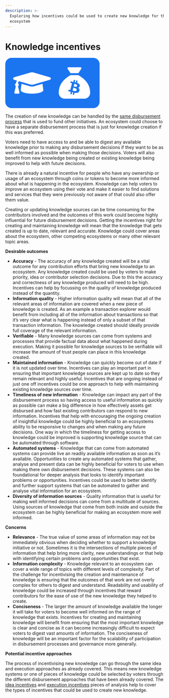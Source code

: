 ```yaml
---
description: >-
  Exploring how incentives could be used to create new knowledge for the
  ecosystem
---
```


# Knowledge incentives

![](../.gitbook/assets/knowledge-incentives.png)



The creation of new knowledge can be handled by the [same disbursement process](../disbursement-approaches/decision-approaches/approaches-for-developing-knowledge-sources.md) that is used to fund other initiatives. An ecosystem could choose to have a separate disbursement process that is just for knowledge creation if this was preferred.

Voters need to have access to and be able to digest any available knowledge prior to making any disbursement decisions if they want to be as well informed as possible when making those decisions. Voters will also benefit from new knowledge being created or existing knowledge being improved to help with future decisions.

There is already a natural incentive for people who have any ownership or usage of an ecosystem through coins or tokens to become more informed about what is happening in the ecosystem. Knowledge can help voters to improve an ecosystem using their vote and make it easier to find solutions and services that they were previously not aware of that could also offer them value.

Creating or updating knowledge sources can be time consuming for the contributors involved and the outcomes of this work could become highly influential for future disbursement decisions. Getting the incentives right for creating and maintaining knowledge will mean that the knowledge that gets created is up to date, relevant and accurate. Knowledge could cover areas about the ecosystem, other competing ecosystems or many other relevant topic areas.



**Desirable outcomes**

* **Accuracy** - The accuracy of any knowledge created will be a vital outcome for any contribution efforts that bring new knowledge to an ecosystem. Any knowledge created could be used by voters to make priority, idea or contributor selection decisions. Due to this the accuracy and correctness of any knowledge produced will need to be high. Incentives can help by focussing on the quality of knowledge produced instead of the quantity.
* **Information quality** - Higher information quality will mean that all of the relevant areas of information are covered when a new piece of knowledge is created. As an example a transaction explorer would benefit from including all of the information about transactions so that it’s very clear what is happening instead of only a subset of that transaction information. The knowledge created should ideally provide full coverage of the relevant information.
* **Verifiable** - Many knowledge sources can come from systems and processes that provide factual data about what happened during execution. Making it possible for knowledge sources to be verifiable will increase the amount of trust people can place in this knowledge created.
* **Maintained information** - Knowledge can quickly become out of date if it is not updated over time. Incentives can play an important part in ensuring that important knowledge sources are kept up to date so they remain relevant and highly useful. Incentives that are ongoing instead of just one off incentives could be one approach to help with maintaining existing knowledge sources over time.
* **Timeliness of new information** - Knowledge can impact any part of the disbursement process so having access to useful information as quickly as possible can make a big difference in how effectively assets get disbursed and how fast existing contributors can respond to new information. Incentives that help with encouraging the ongoing creation of insightful knowledge could be highly beneficial to an ecosystems ability to be responsive to changes and when making any future decisions. One way in which the timeliness for getting access to knowledge could be improved is supporting knowledge source that can be automated through software.
* **Automated systems** - Knowledge that can come from automated systems can provide live an readily available information as soon as it’s available. Opportunities to create any automated systems that gather, analyse and present data can be highly beneficial for voters to use when making there own disbursement decisions. These systems can also be foundational for deeper analysis that looks to identify important problems or opportunities. Incentives could be used to better identify and further support systems that can be automated to gather and analyse vital information for an ecosystem.
* **Diversity of information sources** - Quality information that is useful for making well informed decisions can come from a multitude of sources. Using sources of knowledge that come from both inside and outside the ecosystem can be highly beneficial for making an ecosystem more well informed.



**Concerns**

* **Relevance** - The true value of some areas of information may not be immediately obvious when deciding whether to support a knowledge initiative or not. Sometimes it is the intersections of multiple pieces of information that help bring more clarity, new understandings or that help with identifying certain problems and opportunities that exist.
* **Information complexity** - Knowledge relevant to an ecosystem can cover a wide range of topics with different levels of complexity. Part of the challenge for incentivising the creation and maintenance of knowledge is ensuring that the outcomes of that work are not overly complex for others to digest and understand. Readability and usability of knowledge could be increased through incentives that reward contributors for the ease of use of the new knowledge they helped to create.
* **Conciseness** - The larger the amount of knowledge available the longer it will take for voters to become well informed on the range of knowledge that exists. Incentives for creating and maintaining knowledge will benefit from ensuring that the most important knowledge is clear and concise as it can become increasingly difficult to expect voters to digest vast amounts of information. The conciseness of knowledge will be an important factor for the scalability of participation in disbursement processes and governance more generally.



**Potential incentive approaches**

The process of incentivising new knowledge can go through the same idea and execution approaches as already covered. This means new knowledge systems or one of pieces of knowledge could be selected by voters through the different disbursement approaches that have been already covered. The [idea incentives](../ideas/idea-incentives.md) and [execution incentives](../contributors/contributor-incentives.md) pieces of analysis help to cover the types of incentives that could be used to create new knowledge.
